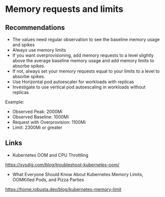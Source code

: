 # Memory requests and limits

## Recommendations

- The values need regular observation to see the baseline memory usage and spikes
- Always use memory limits
- If you want overprovisioning, add memory requests to a level slightly above the average baseline memory usage and add memory limits to absorbe spikes.
- If not, always set your memory requests equal to your limits to a level to absorbe spikes.
- Use Horizontal pod autoescaler for workloads with replicas
- Investigate to use vertical pod autoescaling in workloads without replicas

Example:

- Observed Peak: 2000Mi
- Observed Baseline: 1000Mi
- Request with Overprovision: 1100Mi
- Limit: 2300Mi or greater

## Links

- Kubernetes OOM and CPU Throttling

<https://sysdig.com/blog/troubleshoot-kubernetes-oom/>

- What Everyone Should Know About Kubernetes Memory Limits, OOMKilled Pods, and Pizza Parties

<https://home.robusta.dev/blog/kubernetes-memory-limit>
